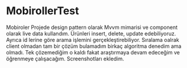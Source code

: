 # MobirollerTest
Mobiroler
Projede design pattern olarak Mvvm mimarisi ve component olarak  live data kullandım. Ürünleri insert, delete, update edebiliyoruz. Ayrıca id lerine göre arama işlemini gerçekleştirebiliyor. Sıralama oalrak  client olmadan tam bir çözüm bulamadım birkaç algoritma denedim ama olmadı. Tek çözemediğim o kaldı fakat araştırmaya devam edeceğim ve öğrenmeye çalışacağım. Screenshotları ekledim.
